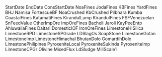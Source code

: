 StartDate
EndDate
ConsStartDate
NoaFines
JodaFines
KBFines
YardFines
BHJ
Namisa
FortescueBF
NoaCrushed
KbCrushed
Pilbhara
Kumba
CoastalFines
KatamatiFines
KirandulLump
KirandulFines
FSFVenezuelan
SnFeedValue
OtherImpOre
ImpOreFines
Bacheli
Jaroli
KayPeeEntp
AhluwaliaFines
Daitari
DomesticIOF
IronOreFines
LimestoneHISilica
LimestoneRPD
LimestoneSPGrade
LDSlagOs
SoapStone
LimestoneGotan
LimestoneImp
LimestoneHimachal
BhutanDolo
GomardihDolo
LimestonePhilipines
PyroxeniteLocal
PyroxeniteSukinda
PyroxeniteImp
LimestoneCPGr
Olivine
MixedFlux
LdSludge
MillScale1



























